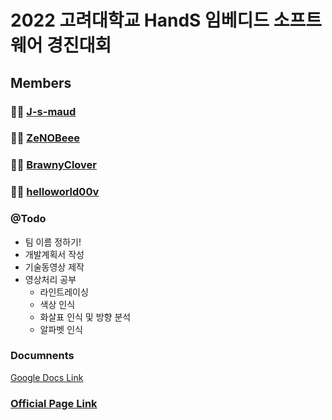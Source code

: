 # 2022 고려대학교 HandS 임베디드 소프트웨어 경진대회

## Members
### 👨‍💻 [J-s-maud](https://github.com/J-s-maud)

### 👨‍💻 [ZeNOBeee](https://github.com/ZeNOBeee)

### 👨‍💻 [BrawnyClover](https://github.com/BrawnyClover)

### 👩‍💻 [helloworld00v](https://github.com/helloworld00v)

### @Todo
* 팀 이름 정하기!
* 개발계획서 작성
* 기술동영상 제작
* 영상처리 공부
  * 라인트레이싱
  * 색상 인식
  * 화살표 인식 및 방향 분석
  * 알파벳 인식 

### Documnents
[Google Docs Link](https://docs.google.com/document/d/1oQF_OjCLWMgxwlCm2gRpUjV8Fqnc8R4Mr0rors-wjiE/edit)

### [Official Page Link](https://www.eswcontest.or.kr/)
